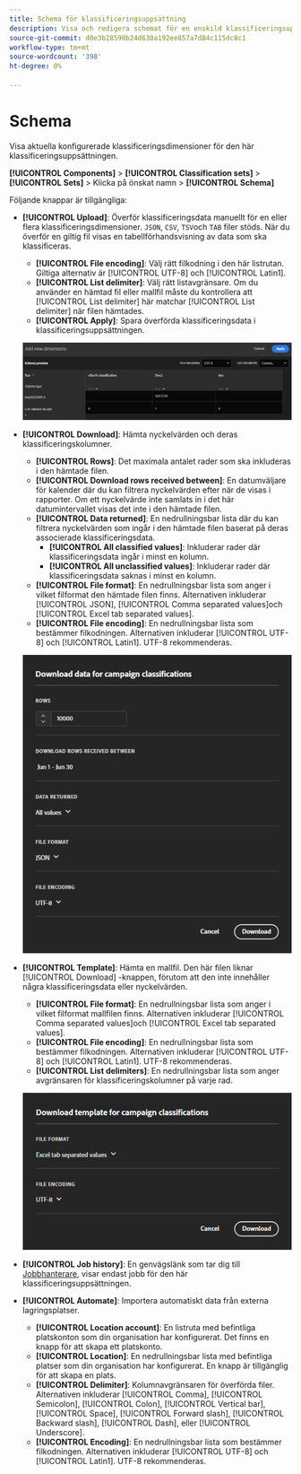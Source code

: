 ```yaml
---
title: Schema för klassificeringsuppsättning
description: Visa och redigera schemat för en enskild klassificeringsuppsättning.
source-git-commit: d0e3b28590b24d630a192ee857a7d84c115dc8c1
workflow-type: tm+mt
source-wordcount: '398'
ht-degree: 0%

---
```


# Schema

Visa aktuella konfigurerade klassificeringsdimensioner för den här klassificeringsuppsättningen.

**[!UICONTROL Components]** > **[!UICONTROL Classification sets]** > **[!UICONTROL Sets]** > Klicka på önskat namn > **[!UICONTROL Schema]**

Följande knappar är tillgängliga:

<!--* **[!UICONTROL Add]**: Adds an empty row so that you can add a classification dimension to the schema.-->
* **[!UICONTROL Upload]**: Överför klassificeringsdata manuellt för en eller flera klassificeringsdimensioner. `JSON`, `CSV`, `TSV`och `TAB` filer stöds. När du överför en giltig fil visas en tabellförhandsvisning av data som ska klassificeras.
   * **[!UICONTROL File encoding]**: Välj rätt filkodning i den här listrutan. Giltiga alternativ är [!UICONTROL UTF-8] och [!UICONTROL Latin1].
   * **[!UICONTROL List delimiter]**: Välj rätt listavgränsare. Om du använder en hämtad fil eller mallfil måste du kontrollera att [!UICONTROL List delimiter] här matchar [!UICONTROL List delimiter] när filen hämtades.
   * **[!UICONTROL Apply]**: Spara överförda klassificeringsdata i klassificeringsuppsättningen.

  ![Överföring av klassificeringsuppsättning](../../assets/classification-set-upload.png)

* **[!UICONTROL Download]**: Hämta nyckelvärden och deras klassificeringskolumner.
   * **[!UICONTROL Rows]**: Det maximala antalet rader som ska inkluderas i den hämtade filen.
   * **[!UICONTROL Download rows received between]**: En datumväljare för kalender där du kan filtrera nyckelvärden efter när de visas i rapporter. Om ett nyckelvärde inte samlats in i det här datumintervallet visas det inte i den hämtade filen.
   * **[!UICONTROL Data returned]**: En nedrullningsbar lista där du kan filtrera nyckelvärden som ingår i den hämtade filen baserat på deras associerade klassificeringsdata.
      * **[!UICONTROL All classified values]**: Inkluderar rader där klassificeringsdata ingår i minst en kolumn.
      * **[!UICONTROL All unclassified values]**: Inkluderar rader där klassificeringsdata saknas i minst en kolumn.
   * **[!UICONTROL File format]**: En nedrullningsbar lista som anger i vilket filformat den hämtade filen finns. Alternativen inkluderar [!UICONTROL JSON], [!UICONTROL Comma separated values]och [!UICONTROL Excel tab separated values].
   * **[!UICONTROL File encoding]**: En nedrullningsbar lista som bestämmer filkodningen. Alternativen inkluderar [!UICONTROL UTF-8] och [!UICONTROL Latin1]. UTF-8 rekommenderas.

  ![Hämtning av klassificeringsuppsättning](../../assets/classification-set-download.png)

* **[!UICONTROL Template]**: Hämta en mallfil. Den här filen liknar [!UICONTROL Download] -knappen, förutom att den inte innehåller några klassificeringsdata eller nyckelvärden.
   * **[!UICONTROL File format]**: En nedrullningsbar lista som anger i vilket filformat mallfilen finns. Alternativen inkluderar [!UICONTROL Comma separated values]och [!UICONTROL Excel tab separated values].
   * **[!UICONTROL File encoding]**: En nedrullningsbar lista som bestämmer filkodningen. Alternativen inkluderar [!UICONTROL UTF-8] och [!UICONTROL Latin1]. UTF-8 rekommenderas.
   * **[!UICONTROL List delimiters]**: En nedrullningsbar lista som anger avgränsaren för klassificeringskolumner på varje rad.

  ![Mallen Klassificeringsuppsättning](../../assets/classification-set-template.png)

* **[!UICONTROL Job history]**: En genvägslänk som tar dig till [Jobbhanterare](../job-manager.md), visar endast jobb för den här klassificeringsuppsättningen.
* **[!UICONTROL Automate]**: Importera automatiskt data från externa lagringsplatser.
   * **[!UICONTROL Location account]**: En listruta med befintliga platskonton som din organisation har konfigurerat. Det finns en knapp för att skapa ett platskonto.
   * **[!UICONTROL Location]**: En nedrullningsbar lista med befintliga platser som din organisation har konfigurerat. En knapp är tillgänglig för att skapa en plats.
   * **[!UICONTROL Delimiter]**: Kolumnavgränsaren för överförda filer. Alternativen inkluderar [!UICONTROL Comma], [!UICONTROL Semicolon], [!UICONTROL Colon], [!UICONTROL Vertical bar], [!UICONTROL Space], [!UICONTROL Forward slash], [!UICONTROL Backward slash], [!UICONTROL Dash], eller [!UICONTROL Underscore].
   * **[!UICONTROL Encoding]**: En nedrullningsbar lista som bestämmer filkodningen. Alternativen inkluderar [!UICONTROL UTF-8] och [!UICONTROL Latin1]. UTF-8 rekommenderas.
